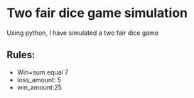 # Two fair dice game simulation
Using python, I have simulated a two fair dice game

## Rules: 
- Win=sum equal 7 
- loss_amount: 5 
- win_amount:25
